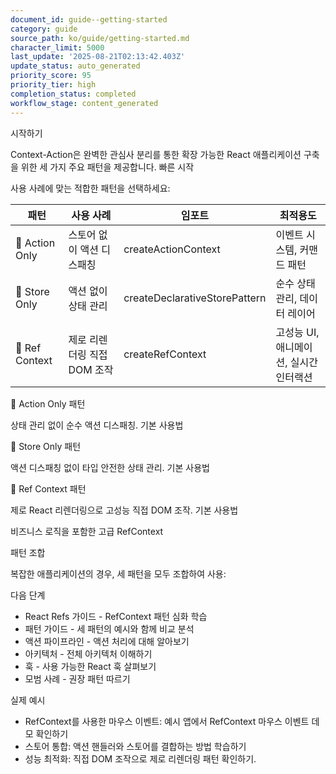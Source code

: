 ```yaml
---
document_id: guide--getting-started
category: guide
source_path: ko/guide/getting-started.md
character_limit: 5000
last_update: '2025-08-21T02:13:42.403Z'
update_status: auto_generated
priority_score: 95
priority_tier: high
completion_status: completed
workflow_stage: content_generated
---
```

시작하기

Context-Action은 완벽한 관심사 분리를 통한 확장 가능한 React 애플리케이션 구축을 위한 세 가지 주요 패턴을 제공합니다. 빠른 시작

사용 사례에 맞는 적합한 패턴을 선택하세요:

| 패턴 | 사용 사례 | 임포트 | 최적용도 |
|---------|----------|--------|----------|
| 🎯 Action Only | 스토어 없이 액션 디스패칭 | createActionContext | 이벤트 시스템, 커맨드 패턴 |
| 🏪 Store Only | 액션 없이 상태 관리 | createDeclarativeStorePattern | 순수 상태 관리, 데이터 레이어 |
| 🔧 Ref Context | 제로 리렌더링 직접 DOM 조작 | createRefContext | 고성능 UI, 애니메이션, 실시간 인터랙션 |

🎯 Action Only 패턴

상태 관리 없이 순수 액션 디스패칭. 기본 사용법

🏪 Store Only 패턴

액션 디스패칭 없이 타입 안전한 상태 관리. 기본 사용법

🔧 Ref Context 패턴

제로 React 리렌더링으로 고성능 직접 DOM 조작. 기본 사용법

비즈니스 로직을 포함한 고급 RefContext

패턴 조합

복잡한 애플리케이션의 경우, 세 패턴을 모두 조합하여 사용:

다음 단계

- React Refs 가이드 - RefContext 패턴 심화 학습
- 패턴 가이드 - 세 패턴의 예시와 함께 비교 분석
- 액션 파이프라인 - 액션 처리에 대해 알아보기
- 아키텍처 - 전체 아키텍처 이해하기
- 훅 - 사용 가능한 React 훅 살펴보기
- 모범 사례 - 권장 패턴 따르기

실제 예시

- RefContext를 사용한 마우스 이벤트: 예시 앱에서 RefContext 마우스 이벤트 데모 확인하기
- 스토어 통합: 액션 핸들러와 스토어를 결합하는 방법 학습하기
- 성능 최적화: 직접 DOM 조작으로 제로 리렌더링 패턴 확인하기.
